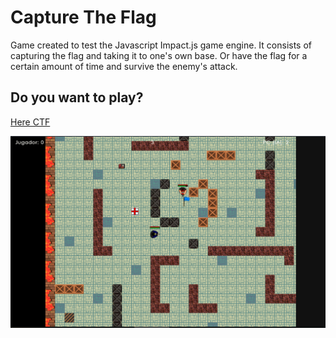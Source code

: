 # Capture The Flag 

Game created to test the Javascript Impact.js game engine.
It consists of capturing the flag and taking it to one's own base. Or have the flag for a certain amount of time and survive the enemy's attack.

## Do you want to play?
[Here CTF](https://zergote.github.io/Capture-The-Flag-With-Impact.js/)

![Captura de pantalla](https://github.com/zergote/Capture-The-Flag-With-Impact.js/blob/master/Captura%20de%20pantalla.png)

